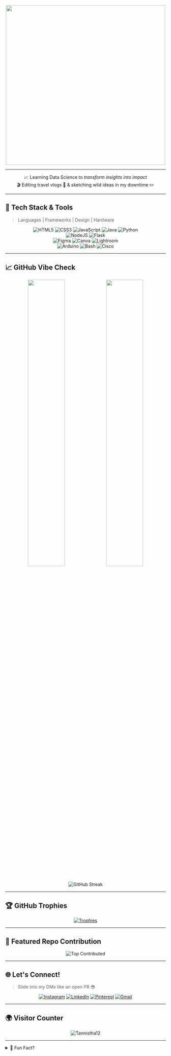 <div align="center">

<img src="https://github.com/Anmol-Baranwal/Cool-GIFs-For-GitHub/assets/74038190/0c7eb6ed-663b-4ce4-bfbd-18239a38ba1b" width="500"/>

</div>

---

<div align="center">

📈 Learning Data Science to *transform insights into impact*  
🎬 Editing travel vlogs 🎒 & sketching wild ideas in my downtime ✏️  

</div>

---


## 🧩 Tech Stack & Tools
> Languages | Frameworks | Design | Hardware

<div align="center">

![HTML5](https://img.shields.io/badge/HTML-E34F26?style=for-the-badge&logo=html5&logoColor=white) 
![CSS3](https://img.shields.io/badge/CSS-1572B6?style=for-the-badge&logo=css3&logoColor=white) 
![JavaScript](https://img.shields.io/badge/JS-F7DF1E?style=for-the-badge&logo=javascript&logoColor=black) 
![Java](https://img.shields.io/badge/Java-ED8B00?style=for-the-badge&logo=java&logoColor=white) 
![Python](https://img.shields.io/badge/Python-3776AB?style=for-the-badge&logo=python&logoColor=white)  
![NodeJS](https://img.shields.io/badge/Node.js-339933?style=for-the-badge&logo=node.js&logoColor=white)
![Flask](https://img.shields.io/badge/Flask-000000?style=for-the-badge&logo=flask&logoColor=white)  
![Figma](https://img.shields.io/badge/Figma-F24E1E?style=for-the-badge&logo=figma&logoColor=white) 
![Canva](https://img.shields.io/badge/Canva-00C4CC?style=for-the-badge&logo=canva&logoColor=white) 
![Lightroom](https://img.shields.io/badge/Lightroom-31A8FF?style=for-the-badge&logo=Adobe%20Lightroom&logoColor=white)  
![Arduino](https://img.shields.io/badge/Arduino-00979D?style=for-the-badge&logo=Arduino&logoColor=white)
![Bash](https://img.shields.io/badge/Bash-121011?style=for-the-badge&logo=gnu-bash&logoColor=white) 
![Cisco](https://img.shields.io/badge/Cisco-1BA0D7?style=for-the-badge&logo=cisco&logoColor=white)

</div>

---

## 📈 GitHub Vibe Check

<div align="center">

<p align="center">
  <img src="https://github-readme-stats.vercel.app/api?username=Tannistha12&show_icons=true&theme=radical&hide_border=false" width="48%" />
  <img src="https://github-readme-stats.vercel.app/api/top-langs/?username=Tannistha12&layout=compact&theme=radical&hide_border=false" width="48%" />
</p>

<p align="center">
  <img src="https://github-readme-streak-stats.herokuapp.com/?user=Tannistha12&theme=radical&hide_border=false" alt="GitHub Streak" />
</p>

</div>

---

## 🏆 GitHub Trophies

<div align="center">

[![Trophies](https://github-profile-trophy.vercel.app/?username=Tannistha12&theme=gruvbox&no-frame=false&row=2&column=4)](https://github.com/Tannistha12)

</div>

---

## 🚀 Featured Repo Contribution

<div align="center">

![Top Contributed](https://github-contributor-stats.vercel.app/api?username=Tannistha12&limit=5&theme=dracula&combine_all_yearly_contributions=true)

</div>

---

## 🌐 Let's Connect!
> Slide into my DMs like an open PR 😎

<div align="center">

[![Instagram](https://img.shields.io/badge/Instagram-%23E4405F.svg?style=for-the-badge&logo=instagram&logoColor=white)](https://instagram.com/tannistha.08)
[![LinkedIn](https://img.shields.io/badge/LinkedIn-%230077B5.svg?style=for-the-badge&logo=linkedin&logoColor=white)](https://linkedin.com/in/tannistha-c-425a09231)
[![Pinterest](https://img.shields.io/badge/Pinterest-%23E60023.svg?style=for-the-badge&logo=pinterest&logoColor=white)](https://in.pinterest.com/tanni08chat/)
[![Gmail](https://img.shields.io/badge/Email-D14836?style=for-the-badge&logo=gmail&logoColor=white)](mailto:tannisthachat17@gmail.com)

</div>

---

## 🌍 Visitor Counter

<p align="center">
  <img src="https://komarev.com/ghpvc/?username=Tannistha12&label=Profile%20views&color=0e75b6&style=flat" alt="Tannistha12" />
</p>

---

<details>
<summary>📜 Fun Fact?</summary>

> I build things from caffeine & curiosity ☕💡  
> Love aesthetic UIs and data that tells a story.  
> Always dreaming about that next travel vlog or open-source PR.  

</details>

<!-- README crafted with love 💙 by Tan -->
